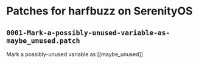 # Patches for harfbuzz on SerenityOS

## `0001-Mark-a-possibly-unused-variable-as-maybe_unused.patch`

Mark a possibly-unused variable as [[maybe_unused]]



